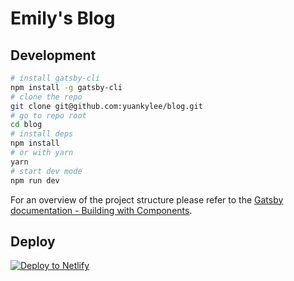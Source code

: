 # Emily's Blog

## Development

```bash
# install gatsby-cli
npm install -g gatsby-cli
# clone the repo
git clone git@github.com:yuankylee/blog.git
# go to repo root
cd blog
# install deps
npm install
# or with yarn
yarn
# start dev mode
npm run dev

```

For an overview of the project structure please refer to the [Gatsby documentation - Building with Components](https://www.gatsbyjs.org/docs/building-with-components/).


## Deploy

[![Deploy to Netlify](https://www.netlify.com/img/deploy/button.svg)](https://app.netlify.com/start/deploy?repository=https://github.com/yuankylee/blog)
